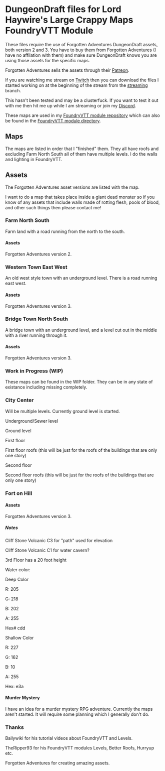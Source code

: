 # DungeonDraft files for Lord Haywire's Large Crappy Maps FoundryVTT Module

These files require the use of Forgotten Adventures DungeonDraft assets, both version 2 and 3.  You have to buy them from Forgotten Adventures (I have no affilation with them) and make sure DungeonDraft knows you are using those assets for the specific maps.

Forgotten Adventures sells the assets through their [Patreon](https://www.patreon.com/forgottenadventures).

If you are watching me stream on [Twitch](https://www.twitch.tv/lordhaywire) then you can download the files I started working on at the beginning of the stream from the [streaming](https://github.com/lordhaywire/dungeondraft-maps/tree/streaming) branch.

This hasn't been tested and may be a clusterfuck.  If you want to test it out with me then hit me up while I am streaming or join my [Discord](https://discord.gg/a6KzcJ9mnC).

These maps are used in my [FoundryVTT module repository](https://github.com/lordhaywire/lh-largecrappymaps) which can also be found in the [FoundryVTT module directory](https://foundryvtt.com/packages/lh-largecrappymaps).

## Maps

The maps are listed in order that I "finished" them.  They all have roofs and excluding Farm North South all of them have multiple levels.  I do the walls and lighting in FoundryVTT.

## Assets

The Forgotten Adventures asset versions are listed with the map.

I want to do a map that takes place inside a giant dead monster so if you know of any assets that include walls made of rotting flesh, pools of blood, and other such things then please contact me!

### Farm North South

Farm land with a road running from the north to the south.

#### Assets

Forgotten Adventures version 2.

### Western Town East West

An old west style town with an underground level.  There is a road running east west.

#### Assets

Forgotten Adventures version 3.

### Bridge Town North South

A bridge town with an underground level, and a level cut out in the middle with a river running through it.

#### Assets

Forgotten Adventures version 3.

### Work in Progress (WIP)

These maps can be found in the WIP folder.  They can be in any state of existance including missing completely.

### City Center

Will be multiple levels.  Currently ground level is started.

Underground/Sewer level

Ground level

First floor

First floor roofs (this will be just for the roofs of the buildings that are only one story)

Second floor

Second floor roofs (this will be just for the roofs of the buildings that are only one story)

### Fort on Hill

#### Assets

Forgotten Adventures version 3.

##### Notes

Cliff Stone Volcanic C3 for "path" used for elevation

Cliff Stone Volcanic C1 for water cavern?

3rd Floor has a 20 foot height

Water color:

Deep Color

R: 205

G: 218

B: 202

A: 255

Hex# cdd

Shallow Color

R: 227

G: 162

B: 10

A: 255

Hex: e3a

#### Murder Mystery

I have an idea for a murder mystery RPG adventure.  Currently the maps aren't started.  It will require some planning which I generally don't do.

### Thanks

Bailywiki for his tutorial videos about FoundryVTT and Levels.

TheRipper93 for his FoundryVTT modules Levels, Better Roofs, Hurryup etc.

Forgotten Adventures for creating amazing assets.
